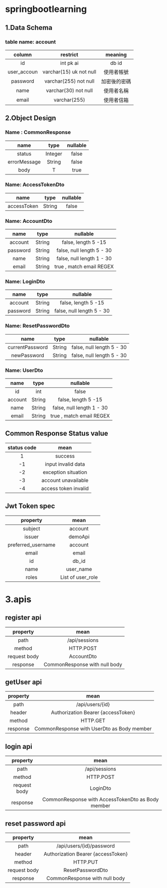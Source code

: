 # springbootlearning

## 1.Data Schema

### table name: account

| column        | restrict         |           meaning  |
|:-------------:|:-------------:   |  :-------------:   |
| id   |  int pk  ai | db id  |
| user_accoun   | varchar(15) uk not null |   使用者帳號|
| password       | varchar(255) not null   |加密後的密碼|
| name        | varchar(30) not null   |使用者名稱      |
| email      | 	varchar(255)  | 使用者信箱              |




## 2.Object Design

### Name :	CommonResponse

| name        | type               |     nullable       |
|:-------------:|:-------------:   |  :-------------:   |
| status             |  Integer    | 	false           |
| errorMessage       | String      |   	false|
| body               | T           |true|



### Name:	AccessTokenDto

| name        | type               |     nullable       |
|:-------------:|:-------------:   |  :-------------:   |
| accessToken             |  String    | 	false           |




### Name:	AccountDto

| name          | type              |     nullable      |
|:-------------:|:-------------:   |  :-------------:   |
| account       |  String          | 	false,  length 5 -15  |
| password      | String           |   	false,  null length 5 - 30   |
| name          | String           |false,  null length 1 - 30     |
| email         | String           |true ,	match email REGEX|


### Name:	LoginDto

| name          | type              |     nullable      |
|:-------------:|:-------------:   |  :-------------:   |
| account       |  String          | 	false,  length 5 -15  |
| password      | String           |   	false,  null length 5 - 30   |




### Name:	ResetPasswordDto

| name          | type              |     nullable      |
|:-------------:|:-------------:   |  :-------------:   |
| currentPassword       |  String     | 	false,  null length 5 - 30  |
| newPassword      | String           |   	false,  null length 5 - 30  |


### Name:	UserDto

| name          | type              |     nullable      |
|:-------------:|:-------------:   |  :-------------:   |
| id            |  int             | 	false                    |
| account       | String           |   	false, length 5 -15      |
| name          | String           |false,  null length 1 - 30   |
| email         | String           |true ,	match email REGEX    |

## Common Response Status value
| status code   | mean             |  
| :-------------: |:-------------: |  
| 1         | success              |  
| -1        | input invalid data   |
| -2        | exception situation  |
| -3        | account unavailable  |
| -4        | access token invalid |

## Jwt Token spec
|      property      |       mean        |  
|:------------------:|:-----------------:|  
|      subject       |      account      |  
|       issuer       |     	demoApi      |
| preferred_username |      account      |
|       email        |       email       |
|         id         |       db_id       |
|        name        |     user_name     |
|      roles      | List of user_role |



#  3.apis
## register api

| property        | mean           |  
| :-------------: |:-------------: |  
| path            | /api/sessions  |  
| method          | 	HTTP.POST  |
| request body    | AccountDto |
| response        | CommonResponse with null body  |


## getUser api

| property        | mean             |  
| :-------------: |:-------------:   |  
| path            | /api/users/{id}  |  
| header          | 	Authorization	Bearer {accessToken}     |  
| method          | 		HTTP.GET       |
| response        | CommonResponse with UserDto as Body member   |


## login api

| property        | mean             |  
| :-------------: |:-------------:   |  
| path            | /api/sessions    |  
| method          | 		HTTP.POST|
| request body    | LoginDto         |
| response        | 	CommonResponse with AccessTokenDto as Body member|


## reset password api

| property        | mean             |  
| :-------------: |:-------------:   |  
| path            |     /api/users/{id}/password                 |  
| header          | 	Authorization	Bearer {accessToken}     |  
| method          | 		HTTP.PUT                             |
| request body    | ResetPasswordDto                             |
| response        | 	CommonResponse with null body            |
